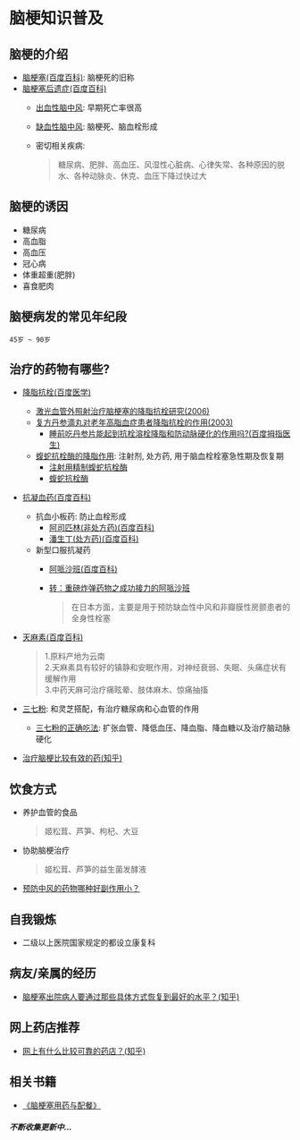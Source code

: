 # 脑梗知识普及

## 脑梗的介绍

- [脑梗塞(百度百科)](https://baike.baidu.com/item/%E8%84%91%E6%A2%97%E5%A1%9E): 脑梗死的旧称
- [脑梗塞后遗症(百度百科)](https://baike.baidu.com/item/%E4%B8%AD%E9%A3%8E%E5%90%8E%E9%81%97%E7%97%87?fromtitle=%E8%84%91%E6%A2%97%E5%A1%9E%E5%90%8E%E9%81%97%E7%97%87&fromid=4192355)
	- [出血性脑中风](): 早期死亡率很高
	- [缺血性脑中风](): 脑梗死、脑血栓形成
	
	- 密切相关疾病: 
		
		> 糖尿病、肥胖、高血压、风湿性心脏病、心律失常、各种原因的脱水、各种动脉炎、休克、血压下降过快过大

## 脑梗的诱因

- 糖尿病
- 高血脂
- 高血压
- 冠心病
- 体重超重(肥胖)
- 喜食肥肉

## 脑梗病发的常见年纪段

````
45岁 ~ 90岁
````

## 治疗的药物有哪些?

- [降脂抗栓(百度医学)](https://yixue.baidu.com/se?res_type=1&wd=%E9%99%8D%E8%84%82%E6%8A%97%E6%A0%93&sort=ref)
	
	- [激光血管外照射治疗脑梗塞的降脂抗栓研究(2006)](http://www.doc88.com/p-74181697398.html)
	- [复方丹参滴丸对老年高脂血症患者降脂抗栓的作用(2003)](http://www.doc88.com/p-1354326047769.html)
		- [睡前吃丹参片能起到抗栓溶栓降脂和防动脉硬化的作用吗?(百度拇指医生)](http://muzhi.baidu.com/question/500320842273245924.html)
	- [蝮蛇抗栓酶的降脂作用](http://www.cnki.com.cn/Article/CJFDTotal-NJJB199503023.htm): 注射剂, 处方药, 用于脑血栓栓塞急性期及恢复期
		- [注射用精制蝮蛇抗栓酶](https://baike.baidu.com/item/%E6%B3%A8%E5%B0%84%E7%94%A8%E7%B2%BE%E5%88%B6%E8%9D%AE%E8%9B%87%E6%8A%97%E6%A0%93%E9%85%B6/10081040)
		- [蝮蛇抗栓酶](https://baike.baidu.com/item/%E8%9D%AE%E8%9B%87%E6%8A%97%E6%A0%93%E9%85%B6/4464637?fr=aladdin)

- [抗凝血药(百度百科)](https://baike.baidu.com/item/%E6%8A%97%E5%87%9D%E8%A1%80%E8%8D%AF)
	
    - 抗血小板药: 防止血栓形成
	    - [阿司匹林(非处方药)(百度百科)](https://baike.baidu.com/item/%E9%98%BF%E5%8F%B8%E5%8C%B9%E6%9E%97/15777)
	    - [潘生丁(处方药)(百度百科)](https://baike.baidu.com/item/%E6%BD%98%E7%94%9F%E4%B8%81)
    - 新型口服抗凝药
	    - [阿哌沙班(百度百科)](https://baike.baidu.com/item/%E9%98%BF%E5%93%8C%E6%B2%99%E7%8F%AD/5559936?fr=aladdin)
	    - [转：重磅炸弹药物之成功接力的阿哌沙班](http://xueqiu.com/6815845163/83883665)  
		
			> 在日本方面，主要是用于预防缺血性中风和非瓣膜性房颤患者的全身性栓塞
- [天麻素(百度百科)](https://baike.baidu.com/item/%E5%A4%A9%E9%BA%BB%E7%B4%A0/6165166?fr=aladdin)

    > 1.原料产地为云南  
    > 2.天麻素具有较好的镇静和安眠作用，对神经衰弱、失眠、头痛症状有缓解作用  
    > 3.中药天麻可治疗痛眩晕、肢体麻木、惊痛抽搐

- [三七粉](https://baike.baidu.com/item/%E4%B8%89%E4%B8%83%E7%B2%89/6038480?fr=aladdin): 和灵芝搭配，有治疗糖尿病和心血管的作用
	- [三七粉的正确吃法](https://jingyan.baidu.com/article/7f41ececd7d162593c095c4f.html): 扩张血管、降低血压、降血脂、降血糖以及治疗脑动脉硬化
    
- [治疗脑梗比较有效的药(知乎)](https://www.zhihu.com/question/21024803/answer/127751999)
		
## 饮食方式

- 养护血管的食品
	
	> 姬松茸、芦笋、枸杞、大豆

- 协助脑梗治疗
	
	> 姬松茸、芦笋的益生菌发酵液
	
- [预防中风的药物哪种好副作用小？](https://baike.baidu.com/tashuo/browse/content?id=3e534ed05ac64546fa5428ac&lemmaId=&fromLemmaModule=pcBottom)

## 自我锻炼

- 二级以上医院国家规定的都设立康复科

## 病友/亲属的经历

- [脑梗塞出院病人要通过那些具体方式恢复到最好的水平？(知乎)](https://www.zhihu.com/question/26786314/answer/365292203)

## 网上药店推荐

- [网上有什么比较可靠的药店？(知乎)](https://www.zhihu.com/question/39933453)

## 相关书籍

- [《脑梗塞用药与配餐》](https://baike.baidu.com/item/%E8%84%91%E6%A2%97%E5%A1%9E%E7%94%A8%E8%8D%AF%E4%B8%8E%E9%85%8D%E9%A4%90)

##### 不断收集更新中...
